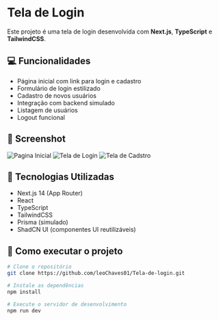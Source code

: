# Tela de Login

Este projeto é uma tela de login desenvolvida com **Next.js**, **TypeScript** e **TailwindCSS**.

## 💻 Funcionalidades

- Página inicial com link para login e cadastro
- Formulário de login estilizado
- Cadastro de novos usuários
- Integração com backend simulado
- Listagem de usuários
- Logout funcional

## 📸 Screenshot

![Pagina Inicial](login/img/paginaInicial.png)
![Tela de Login](login/img/login.png)
![Tela de Cadstro](login/img/cadastre-se.png)

## 🚀 Tecnologias Utilizadas

- Next.js 14 (App Router)
- React
- TypeScript
- TailwindCSS
- Prisma (simulado)
- ShadCN UI (componentes UI reutilizáveis)

## 📁 Como executar o projeto

```bash
# Clone o repositório
git clone https://github.com/leoChaves01/Tela-de-login.git

# Instale as dependências
npm install

# Execute o servidor de desenvolvimento
npm run dev

